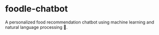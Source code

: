 # foodle-chatbot
A personalized food recommendation chatbot using machine learning and natural language processing :spaghetti:.
